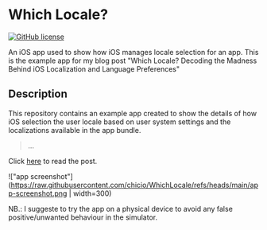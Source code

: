 # Which Locale?

[![GitHub license](https://img.shields.io/badge/license-MIT-blue.svg)](https://raw.githubusercontent.com/chicio/WhichLocale/main/LICENSE.md)

An iOS app used to show how iOS manages locale selection for an app. This is the example app for my blog post "Which Locale? Decoding the Madness Behind iOS Localization and Language Preferences"

## Description

This repository contains an example app created to show the details of how iOS selection the user locale based on user system settings and the 
localizations available in the app bundle.

> ...

Click [here](XXX "ios locale how does it work") to read the post.

!["app screenshot"](https://raw.githubusercontent.com/chicio/WhichLocale/refs/heads/main/app-screenshot.png | width=300)

NB.: I suggeste to try the app on a physical device to avoid any false positive/unwanted behaviour in the simulator.
